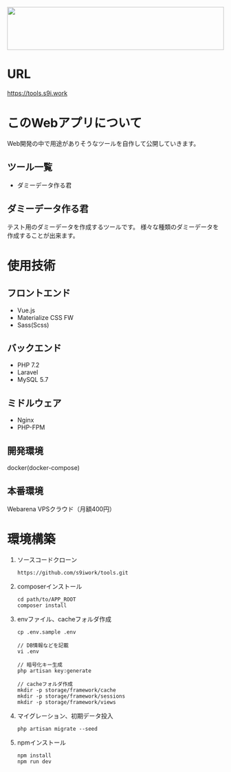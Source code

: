 <p align="center">
	<img src="https://tools.s9i.work/img/main.svg" width="100%" height="100px">
</p>

# URL
https://tools.s9i.work

# このWebアプリについて
Web開発の中で用途がありそうなツールを自作して公開していきます。

## ツール一覧
- ダミーデータ作る君

## ダミーデータ作る君
テスト用のダミーデータを作成するツールです。
様々な種類のダミーデータを作成することが出来ます。


# 使用技術
## フロントエンド
- Vue.js
- Materialize CSS FW
- Sass(Scss)

## バックエンド
- PHP 7.2
- Laravel
- MySQL 5.7

## ミドルウェア
- Nginx
- PHP-FPM

## 開発環境
docker(docker-compose)

## 本番環境
Webarena VPSクラウド（月額400円）

# 環境構築
1. ソースコードクローン

    ```
    https://github.com/s9iwork/tools.git
    ```

1. composerインストール

    ```
    cd path/to/APP_ROOT
    composer install
    ```

3. envファイル、cacheフォルダ作成

    ```
    cp .env.sample .env

    // DB情報などを記載
    vi .env

    // 暗号化キー生成
    php artisan key:generate

    // cacheフォルダ作成
    mkdir -p storage/framework/cache
    mkdir -p storage/framework/sessions
    mkdir -p storage/framework/views
    ```

4. マイグレーション、初期データ投入

    ```
    php artisan migrate --seed
    ```

5. npmインストール

    ```
    npm install
    npm run dev
    ```

